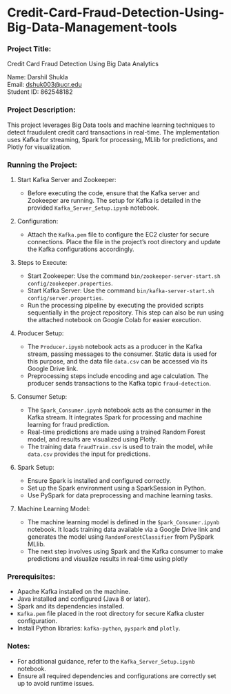 # Credit-Card-Fraud-Detection-Using-Big-Data-Management-tools
### Project Title:
Credit Card Fraud Detection Using Big Data Analytics

 Name: Darshil Shukla  
   Email: dshuk003@ucr.edu  
   Student ID: 862548182  

### Project Description:
This project leverages Big Data tools and machine learning techniques to detect fraudulent credit card transactions in real-time. The implementation uses Kafka for streaming, Spark for processing, MLlib for predictions, and Plotly for visualization.

### Running the Project:
1. Start Kafka Server and Zookeeper:
   - Before executing the code, ensure that the Kafka server and Zookeeper are running. The setup for Kafka is detailed in the provided `Kafka_Server_Setup.ipynb` notebook.

2. Configuration:
   - Attach the `Kafka.pem` file to configure the EC2 cluster for secure connections. Place the file in the project’s root directory and update the Kafka configurations accordingly.

3. Steps to Execute:
   - Start Zookeeper: Use the command `bin/zookeeper-server-start.sh config/zookeeper.properties`.
   - Start Kafka Server: Use the command `bin/kafka-server-start.sh config/server.properties`.
   - Run the processing pipeline by executing the provided scripts sequentially in the project repository. This step can also be run using the attached notebook on Google Colab for easier execution.

4. Producer Setup:
   - The `Producer.ipynb` notebook acts as a producer in the Kafka stream, passing messages to the consumer. Static data is used for this purpose, and the data file `data.csv` can be accessed via its Google Drive link.
   - Preprocessing steps include encoding and age calculation. The producer sends transactions to the Kafka topic `fraud-detection`.

5. Consumer Setup:
   - The `Spark_Consumer.ipynb` notebook acts as the consumer in the Kafka stream. It integrates Spark for processing and machine learning for fraud prediction.
   - Real-time predictions are made using a trained Random Forest model, and results are visualized using Plotly.
   - The training data `fraudTrain.csv` is used to train the model, while `data.csv` provides the input for predictions.

6. Spark Setup:
   - Ensure Spark is installed and configured correctly.
   - Set up the Spark environment using a SparkSession in Python.
   - Use PySpark for data preprocessing and machine learning tasks.

7. Machine Learning Model:
   - The machine learning model is defined in the `Spark_Consumer.ipynb` notebook. It loads training data available via a Google Drive link and generates the model using `RandomForestClassifier` from PySpark MLlib.
   - The next step involves using Spark and the Kafka consumer to make predictions and visualize results in real-time using plotly

### Prerequisites:
- Apache Kafka installed on the machine.
- Java installed and configured (Java 8 or later).
- Spark and its dependencies installed.
- `Kafka.pem` file placed in the root directory for secure Kafka cluster configuration.
- Install Python libraries: `kafka-python`, `pyspark` and `plotly`.

### Notes:
- For additional guidance, refer to the `Kafka_Server_Setup.ipynb` notebook.
- Ensure all required dependencies and configurations are correctly set up to avoid runtime issues.
